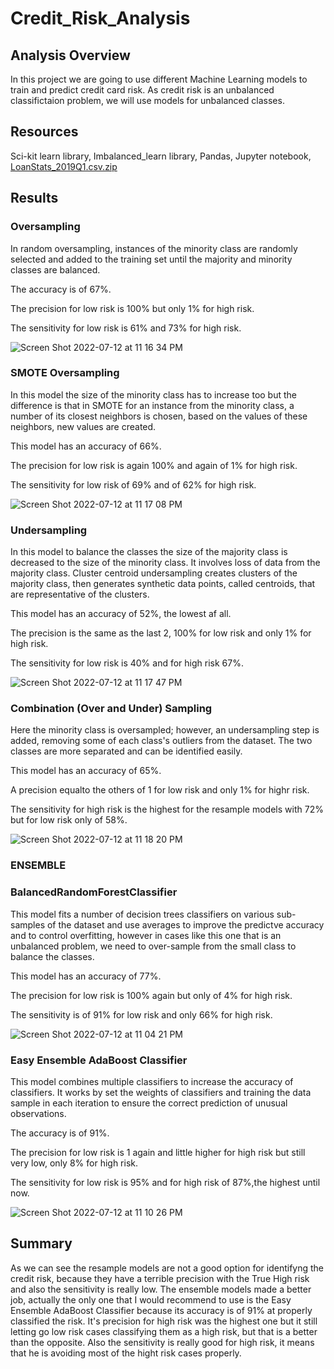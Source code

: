 # Credit_Risk_Analysis

## Analysis Overview
In this project we are going to use different Machine Learning models to train and predict credit card risk. As credit risk is an unbalanced classifictaion problem, we will use models for unbalanced classes.

## Resources
Sci-kit learn library, Imbalanced_learn library, Pandas, Jupyter notebook, [LoanStats_2019Q1.csv.zip](/LoanStats_2019Q1.csv.zip)

## Results

### Oversampling
In random oversampling, instances of the minority class are randomly selected and added to the training set until the majority and minority classes are balanced.

The accuracy is of 67%.

The precision for low risk is 100% but only 1% for high risk.

The sensitivity for low risk is 61% and 73% for high risk.

![Screen Shot 2022-07-12 at 11 16 34 PM](https://user-images.githubusercontent.com/43548929/178649528-c8f99f89-ead8-4acb-8aa3-814642ccc569.png)

### SMOTE Oversampling
In this model the  size of the minority class has to increase too but the difference is that in SMOTE for an instance from the minority class, a number of its closest neighbors is chosen, based on the values of these neighbors, new values are created.

This model has an accuracy of 66%.

The precision for low risk is again 100% and again of 1% for high risk.

The sensitivity for low risk of  69% and of 62% for high risk.

![Screen Shot 2022-07-12 at 11 17 08 PM](https://user-images.githubusercontent.com/43548929/178649593-5f364592-d797-47c1-9f89-5aa42bdc2702.png)


### Undersampling
In this model to balance the classes the size of the majority class is decreased to the size of the minority class. It involves loss of data from the majority class. Cluster centroid undersampling creates clusters of the majority class, then generates synthetic data points, called centroids, that are representative of the clusters. 

This model has an accuracy of 52%, the lowest af all.

The precision is the same as the last 2, 100% for low risk and only 1% for high risk.

The sensitivity for low risk is 40% and for high risk 67%.

![Screen Shot 2022-07-12 at 11 17 47 PM](https://user-images.githubusercontent.com/43548929/178649659-90416257-f293-4fc9-be4d-9c01ff838343.png)

### Combination (Over and Under) Sampling
Here the minority class is oversampled; however, an undersampling step is added, removing some of each class's outliers from the dataset. The  two classes are more separated and can be identified easily.

This model has an accuracy of 65%.

A precision equalto the others of 1 for low risk and only 1% for highr risk.

The sensitivity for high risk is the highest for the resample models with 72% but for low risk only of 58%.

![Screen Shot 2022-07-12 at 11 18 20 PM](https://user-images.githubusercontent.com/43548929/178649708-0250d9b9-a601-4531-afba-67494a9fb7da.png)

### ENSEMBLE
### BalancedRandomForestClassifier
This model fits  a number of decision trees classifiers on various sub-samples of the dataset and use averages to improve the predictve accuracy and to control overfitting, however in cases like this one that is an unbalanced problem, we need to over-sample from the small class to balance the classes.

This model has an accuracy of  77%.

The precision for low risk is 100% again but only of 4% for high risk.

The sensitivity is of 91% for low risk and only 66% for high risk.

![Screen Shot 2022-07-12 at 11 04 21 PM](https://user-images.githubusercontent.com/43548929/178648298-dc1f8ceb-6845-4e52-b1ab-9426ea03b681.png)

### Easy Ensemble AdaBoost Classifier

This model combines multiple classifiers to increase the accuracy of classifiers. It works by set the weights of classifiers and training the data sample in each iteration to ensure the correct prediction of unusual observations.

The accuracy is of 91%.

The precision for low risk is 1 again and little higher for high risk but still very low, only 8% for high risk.

The sensitivity for low risk is 95% and for high risk of 87%,the highest until now.

![Screen Shot 2022-07-12 at 11 10 26 PM](https://user-images.githubusercontent.com/43548929/178648944-7f1ac081-8c39-497c-ad2e-a3d601966620.png)


## Summary

As we can see the resample models are not a good option for identifyng the credit risk, because they have a terrible precision with the True High risk and also the sensitivity is really low. The ensemble models made a better job, actually the only one that I would recommend to use is the Easy Ensemble AdaBoost Classifier because its accuracy is of 91% at properly classified the risk. It's precision for high risk was the highest one but it still letting go low risk cases classifying them as a high risk, but that is a better than the opposite. Also the sensitivity is really good for high risk, it means that he is avoiding most of the hight risk cases properly.
